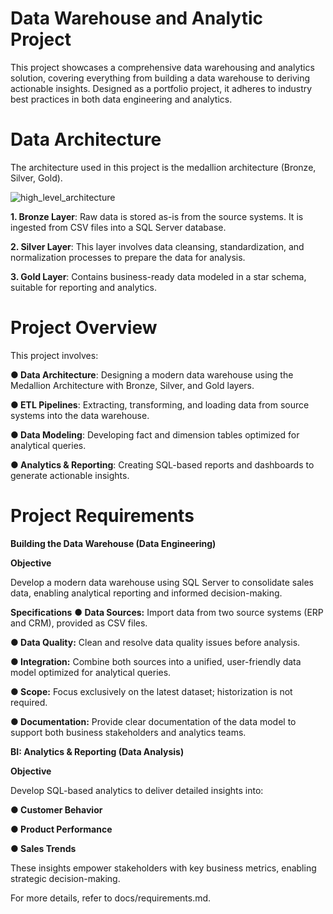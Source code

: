 # Data Warehouse and Analytic Project
This project showcases a comprehensive data warehousing and analytics solution, covering everything from building a data warehouse to deriving actionable insights. 
Designed as a portfolio project, it adheres to industry best practices in both data engineering and analytics.

# Data Architecture
The architecture used in this project is the medallion architecture (Bronze, Silver, Gold).

![high_level_architecture](https://github.com/user-attachments/assets/61f56c03-1ac7-402b-9cdb-ebe2b2383138)

**1. Bronze Layer**: Raw data is stored as-is from the source systems. It is ingested from CSV files into a SQL Server database.

**2. Silver Layer**: This layer involves data cleansing, standardization, and normalization processes to prepare the data for analysis. 

**3. Gold Layer**: Contains business-ready data modeled in a star schema, suitable for reporting and analytics.

# Project Overview
This project involves:

  **● Data Architecture**: Designing a modern data warehouse using the Medallion Architecture with Bronze, Silver, and Gold layers.
  
  **● ETL Pipelines**: Extracting, transforming, and loading data from source systems into the data warehouse.
  
  **● Data Modeling**: Developing fact and dimension tables optimized for analytical queries.
  
  **● Analytics & Reporting**: Creating SQL-based reports and dashboards to generate actionable insights.

# Project Requirements

**Building the Data Warehouse (Data Engineering)**

**Objective**

Develop a modern data warehouse using SQL Server to consolidate sales data, enabling analytical reporting and informed decision-making.

**Specifications**
**● Data Sources:** Import data from two source systems (ERP and CRM), provided as CSV files.

**● Data Quality:** Clean and resolve data quality issues before analysis.

**● Integration:** Combine both sources into a unified, user-friendly data model optimized for analytical queries.

**● Scope:** Focus exclusively on the latest dataset; historization is not required.

**● Documentation:** Provide clear documentation of the data model to support both business stakeholders and analytics teams.

**BI: Analytics & Reporting (Data Analysis)**

**Objective**

Develop SQL-based analytics to deliver detailed insights into:

**● Customer Behavior**

**● Product Performance**

**● Sales Trends**

These insights empower stakeholders with key business metrics, enabling strategic decision-making.

For more details, refer to docs/requirements.md.


